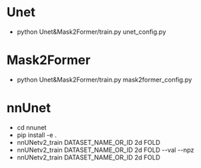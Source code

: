 # Unet
- python Unet&Mask2Former/train.py unet_config.py

# Mask2Former
- python Unet&Mask2Former/train.py mask2former_config.py
  
# nnUnet
- cd nnunet
- pip install -e .
- nnUNetv2_train DATASET_NAME_OR_ID 2d FOLD 
- nnUNetv2_train DATASET_NAME_OR_ID 2d FOLD --val --npz
- nnUNetv2_train DATASET_NAME_OR_ID 2d FOLD 
